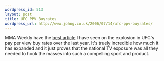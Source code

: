 ```yaml
---
wordpress_id: 513
layout: post
title: UFC PPV Buyrates
wordpress_url: http://www.johng.co.uk/2006/07/14/ufc-ppv-buyrates/
---
```

MMA Weekly have the <a href="http://www.mmaweekly.com/absolutenm/templates/dailynews.asp?articleid=2359&amp;zoneid=13">best article</a> I have seen on the explosion in UFC's pay per view buy rates over the last year. It's truely incredible how much it has expanded and it just proves that the national TV exposure was all they needed to hook the masses into such a compelling sport and product.
